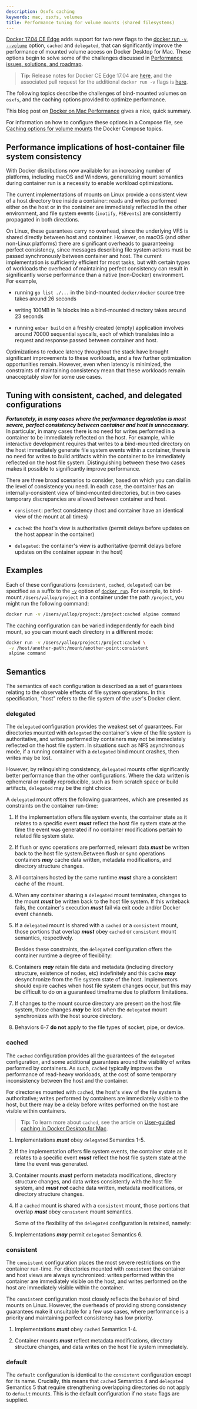 ```yaml
---
description: Osxfs caching
keywords: mac, osxfs, volumes
title: Performance tuning for volume mounts (shared filesystems)
---
```


[Docker 17.04 CE Edge](/edge/index.md#docker-ce-edge-new-features) adds support
for two new flags to the [docker run `-v`,
`--volume`](/engine/reference/run/#volume-shared-filesystems)
option, `cached` and `delegated`, that can significantly improve the performance
of mounted volume access on Docker Desktop for Mac. These options begin to solve some of
the challenges discussed in 
[Performance issues, solutions, and roadmap](osxfs.md#performance-issues-solutions-and-roadmap).

> **Tip:** Release notes for Docker CE Edge 17.04 are
[here](https://github.com/moby/moby/releases/tag/v17.04.0-ce), and the
associated pull request for the additional `docker run -v` flags is
[here](https://github.com/moby/moby/pull/31047).

The following topics describe the challenges of bind-mounted volumes on `osxfs`,
and the caching options provided to optimize performance.

This blog post on [Docker on Mac
Performance](https://stories.amazee.io/docker-on-mac-performance-docker-machine-vs-docker-for-mac-4c64c0afdf99)
gives a nice, quick summary.

For information on how to configure these options in a Compose file, see
[Caching options for volume mounts](/compose/compose-file/index.md#caching-options-for-volume-mounts-docker-desktop-for-mac)
the Docker Compose topics.

## Performance implications of host-container file system consistency

With Docker distributions now available for an increasing number of
platforms, including macOS and Windows, generalizing mount semantics
during container run is a necessity to enable workload optimizations.

The current implementations of mounts on Linux provide a consistent
view of a host directory tree inside a container: reads and writes
performed either on the host or in the container are immediately
reflected in the other environment, and file system events (`inotify`,
`FSEvents`) are consistently propagated in both directions.

On Linux, these guarantees carry no overhead, since the underlying VFS is
shared directly between host and container. However, on macOS (and
other non-Linux platforms) there are significant overheads to
guaranteeing perfect consistency, since messages describing file system
actions must be passed synchronously between container and host. The
current implementation is sufficiently efficient for most tasks, but
with certain types of workloads the overhead of maintaining perfect
consistency can result in significantly worse performance than a
native (non-Docker) environment. For example,

 * running `go list ./...` in the bind-mounted `docker/docker` source tree
   takes around 26 seconds

 * writing 100MB in 1k blocks into a bind-mounted directory takes
   around 23 seconds

 * running `ember build` on a freshly created (empty) application
   involves around 70000 sequential syscalls, each of which translates
   into a request and response passed between container and host.

Optimizations to reduce latency throughout the stack have brought
significant improvements to these workloads, and a few further
optimization opportunities remain. However, even when latency is
minimized, the constraints of maintaining consistency mean that these
workloads remain unacceptably slow for some use cases.

## Tuning with consistent, cached, and delegated configurations

**_Fortunately, in many cases where the performance degradation is most
severe, perfect consistency between container and host is unnecessary._**
In particular, in many cases there is no need for writes performed in a
container to be immediately reflected on the host. For example, while
interactive development requires that writes to a bind-mounted directory
on the host immediately generate file system events within a container,
there is no need for writes to build artifacts within the container to
be immediately reflected on the host file system. Distinguishing between
these two cases makes it possible to significantly improve performance.

There are three broad scenarios to consider, based on which you can dial in the
level of consistency you need. In each case, the container has an
internally-consistent view of bind-mounted directories, but in two cases
temporary discrepancies are allowed between container and host.

 * `consistent`: perfect consistency
   (host and container have an identical view of the mount at all times)

 * `cached`: the host's view is authoritative
   (permit delays before updates on the host appear in the container)

 * `delegated`: the container's view is authoritative
   (permit delays before updates on the container appear in the host)

## Examples

Each of these configurations (`consistent`, `cached`, `delegated`) can be
specified as a suffix to the
[`-v`](/engine/reference/run/#volume-shared-filesystems)
option of [`docker run`](/engine/reference/run.md). For
example, to bind-mount `/Users/yallop/project` in a container under the path
`/project`, you might run the following command:

```bash
docker run -v /Users/yallop/project:/project:cached alpine command
```

The caching configuration can be varied independently for each bind mount,
so you can mount each directory in a different mode:

```bash
docker run -v /Users/yallop/project:/project:cached \
 -v /host/another-path:/mount/another-point:consistent
 alpine command
```

## Semantics

The semantics of each configuration is described as a set of guarantees
relating to the observable effects of file system operations. In this
specification, "host" refers to the file system of the user's Docker
client.

### delegated

The `delegated` configuration provides the weakest set of guarantees.
For directories mounted with `delegated` the container's view of the
file system is authoritative, and writes performed by containers may not
be immediately reflected on the host file system. In situations such as NFS
asynchronous mode, if a running container with a `delegated` bind mount
crashes, then writes may be lost.

However, by relinquishing consistency, `delegated` mounts offer
significantly better performance than the other configurations. Where
the data written is ephemeral or readily reproducible, such as from scratch
space or build artifacts, `delegated` may be the right choice.

A `delegated` mount offers the following guarantees, which are presented
as constraints on the container run-time:

1.  If the implementation offers file system events, the container state
as it relates to a specific event **_must_** reflect the host file system
state at the time the event was generated if no container modifications
pertain to related file system state.

2.  If flush or sync operations are performed, relevant data **_must_** be
written back to the host file system.Between flush or sync
operations containers **_may_** cache data written, metadata modifications,
and directory structure changes.

3.  All containers hosted by the same runtime **_must_** share a consistent
cache of the mount.

4.  When any container sharing a `delegated` mount terminates, changes
to the mount **_must_** be written back to the host file system. If this
writeback fails, the container's execution **_must_** fail via exit code
and/or Docker event channels.

5.  If a `delegated` mount is shared with a `cached` or a `consistent`
mount, those portions that overlap **_must_** obey `cached` or `consistent`
mount semantics, respectively.

    Besides these constraints, the `delegated` configuration offers the
container runtime a degree of flexibility:

6. Containers **_may_** retain file data and metadata (including directory
structure, existence of nodes, etc) indefinitely and this cache **_may_**
desynchronize from the file system state of the host. Implementors should expire
caches when host file system changes occur, but this may be difficult to do on
a guaranteed timeframe due to platform limitations.

7. If changes to the mount source directory are present on the host
file system, those changes **_may_** be lost when the `delegated` mount
synchronizes with the host source directory.

8. Behaviors 6-7 **do not** apply to the file types of socket, pipe, or device.

### cached

The `cached` configuration provides all the guarantees of the `delegated`
configuration, and some additional guarantees around the visibility of writes
performed by containers. As such, `cached` typically improves the performance
of read-heavy workloads, at the cost of some temporary inconsistency between the
host and the container.

For directories mounted with `cached`, the host's view of
the file system is authoritative; writes performed by containers are immediately
visible to the host, but there may be a delay before writes performed on the
host are visible within containers.

>**Tip:** To learn more about `cached`, see the article on
[User-guided caching in Docker Desktop for Mac](https://blog.docker.com/2017/05/user-guided-caching-in-docker-for-mac/).

1. Implementations **_must_** obey `delegated` Semantics 1-5.

2. If the implementation offers file system events, the container state
as it relates to a specific event **_must_** reflect the host file system
state at the time the event was generated.

3. Container mounts **_must_** perform metadata modifications, directory
structure changes, and data writes consistently with the host file
system, and **_must not_** cache data written, metadata modifications, or
directory structure changes.

4.  If a `cached` mount is shared with a `consistent` mount, those portions
that overlap **_must_** obey `consistent` mount semantics.

    Some of the flexibility of the `delegated` configuration is retained,
namely:

5. Implementations **_may_** permit `delegated` Semantics 6.

### consistent

The `consistent` configuration places the most severe restrictions on
the container run-time. For directories mounted with `consistent` the
container and host views are always synchronized: writes performed
within the container are immediately visible on the host, and writes
performed on the host are immediately visible within the container.

The `consistent` configuration most closely reflects the behavior of
bind mounts on Linux. However, the overheads of providing strong
consistency guarantees make it unsuitable for a few use cases, where
performance is a priority and maintaining perfect consistency has low
priority.

1. Implementations **_must_** obey `cached` Semantics 1-4.

2. Container mounts **_must_** reflect metadata modifications, directory
structure changes, and data writes on the host file system immediately.

### default

The `default` configuration is identical to the `consistent`
configuration except for its name. Crucially, this means that `cached`
Semantics 4 and `delegated` Semantics 5 that require strengthening
overlapping directories do not apply to `default` mounts. This is the
default configuration if no `state` flags are supplied.
